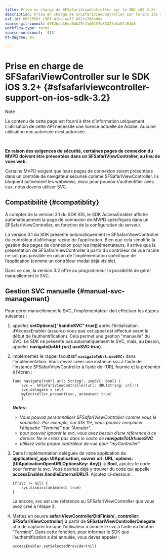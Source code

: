 ```yaml
---
title: Prise en charge de SFSafariViewController sur le SDK iOS 3.2+
description: Prise en charge de SFSafariViewController sur le SDK iOS 3.2+
exl-id: 6691550f-c36f-4fae-aa77-082ca7d8a60a
source-git-commit: d982beb16ea0db29f41d0257d8332fd4a07a84d8
workflow-type: tm+mt
source-wordcount: '413'
ht-degree: 0%

---
```


# Prise en charge de SFSafariViewController sur le SDK iOS 3.2+ {#sfsafariviewcontroller-support-on-ios-sdk-3.2}

>[!NOTE]
>
>Le contenu de cette page est fourni à titre d’information uniquement. L’utilisation de cette API nécessite une licence actuelle de Adobe. Aucune utilisation non autorisée n’est autorisée.

</br>


**En raison des exigences de sécurité, certaines pages de connexion du MVPD doivent être présentées dans un SFSafariViewController, au lieu de vues web.**

Certains MVPD exigent que leurs pages de connexion soient présentées dans un contrôle de navigateur sécurisé comme SFSafariViewController. Ils bloquent activement les webviews, donc pour pouvoir s’authentifier avec eux, nous devons utiliser SVC.

## Compatibilité {#compatiblity}

À compter de la version 3.1 du SDK iOS, le SDK AccessEnabler affiche automatiquement la page de connexion de MVPD spécifiques dans un SFSafariViewController, en fonction de la configuration du serveur.

La version 3.1 du SDK présente automatiquement le SFSafariViewController du contrôleur d’affichage racine de l’application. Bien que cela simplifie la gestion des pages de connexion pour les implémentateurs, il arrive que la présentation de SFSafariViewController à partir du contrôleur de vue racine ne soit pas possible en raison de l’implémentation spécifique de l’application (comme un contrôleur modal déjà visible).

Dans ce cas, la version 3.2 offre au programmeur la possibilité de gérer manuellement le SVC.

## Gestion SVC manuelle {#manual-svc-management}

Pour gérer manuellement le SVC, l’implémentateur doit effectuer les étapes suivantes :


1. appelez **setOptions([&quot;handleSVC&quot;:true])** après l’initialisation d’AccessEnabler (assurez-vous que cet appel est effectué avant le début de l’authentification). Cela permet une gestion &quot;manuelle&quot; du SVC. Le SDK ne présente pas automatiquement le SVC, mais, au besoin,     appelez **navigate(toUrl:*{url}* useSVC:true)**.

1. implémentez le rappel facultatif **`navigateToUrl:useSVC:`** dans l’implémentation. Vous devez créer une instance svc à l’aide de l’instance SFSafariViewController à l’aide de l’URL fournie et la présenter à l’écran :

   ```obj-c
   func navigate(toUrl url: String!, useSVC: Bool) {
       svc =  SFSafariViewController(url: URL(string: url)!)
       svc.delegate = self
       myController.present(svc, animated: true)
       }
   ```

   ***Notes :***

   - *Vous pouvez personnaliser SFSafariViewController comme vous le souhaitez. Par exemple, sur iOS 11+, vous pouvez remplacer l’étiquette &quot;Terminé&quot; par &quot;Annuler&quot;.*
   - *pour pouvoir ignorer le svc, vous avez besoin d’une référence à ce dernier. Ne le créez pas dans le cadre de **navigateToUrl:useSVC***
   - *utilisez votre propre contrôleur de vue pour &quot;myController&quot;*


1. Dans l’implémentation déléguée de votre application de **application(\_app: UIApplication, ouvrez url: URL, options: \[UIApplicationOpenURLOptionsKey: Any\]) -\> Bool**, ajoutez le code pour fermer le svc. Vous devriez déjà y trouver du code qui appelle **accessEnabler.handleExternalURL()**. Ajoutez ci-dessous :

   ```obj-c
   if(svc != nil) {
       svc.dismiss(animated: true)
   }
   ```

   Là encore, svc est une référence au SFSafariViewController que vous avez créé à l’étape 2.


1. Mettez en oeuvre **safariViewControllerDidFinish(\_ controller: SFSafariViewController)** à partir de **SFSafariViewControllerDelegate** afin de capturer lorsque l’utilisateur a annulé le svc à l’aide du bouton &quot;Terminé&quot;. Dans cette fonction, pour informer le SDK que l’authentification a été annulée, vous devez appeler :

   ```obj-c
   accessEnabler.setSelectedProvider(nil)
   ```
